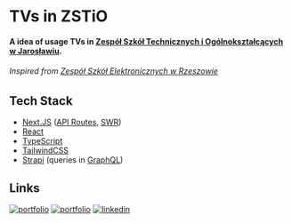 # TVs in ZSTiO

#### A idea of usage TVs in [Zespół Szkół Technicznych i Ogólnokształcących w Jarosławiu](https://zstiojar.edu.pl/).

###### Inspired from [Zespół Szkół Elektronicznych w Rzeszowie](https://elektronik.rzeszow.pl/tv/)

## Tech Stack

- [Next.JS](https://nextjs.org/) ([API Routes](https://nextjs.org/docs/pages/building-your-application/routing/api-routes), [SWR](https://nextjs.org/docs/pages/building-your-application/data-fetching/client-side#client-side-data-fetching-with-swr))
- [React](https://react.dev/)
- [TypeScript](https://www.typescriptlang.org/)
- [TailwindCSS](https://tailwindcss.com/)
- [Strapi](https://strapi.io/) (queries in [GraphQL](https://graphql.org/))

## Links

[![portfolio](https://img.shields.io/badge/GitHub-rvyk-100000?style=for-the-badge&logo=github&logoColor=white)](https://github.com/rvyk/)
[![portfolio](https://img.shields.io/badge/Github-majekpl0770-100000?style=for-the-badge&logo=github&logoColor=white)](https://github.com/majusss/)
[![linkedin](https://img.shields.io/badge/TRY-0A66C2?style=for-the-badge&logoColor=white)](https://example.com/)
